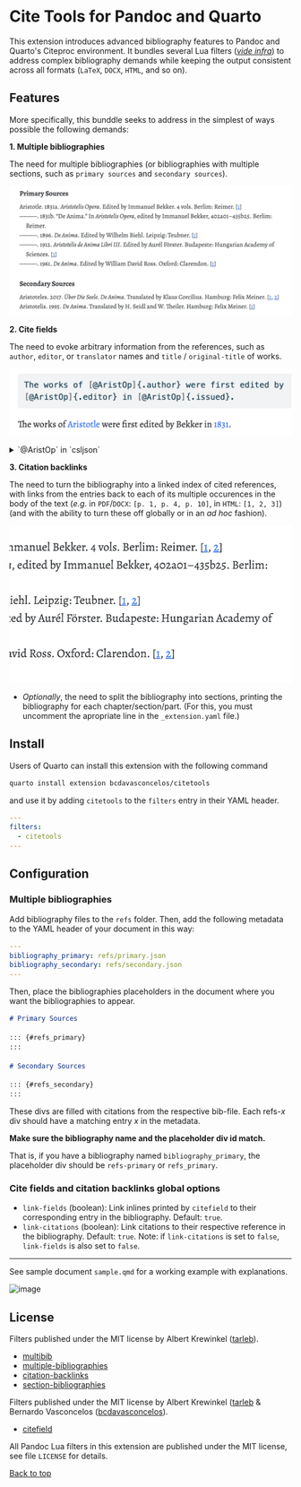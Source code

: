 # Cite Tools for Pandoc and Quarto

<!-- [![GitHub build status][CI badge]][CI workflow] -->

This extension introduces advanced bibliography features to Pandoc and Quarto's Citeproc environment. It bundles several Lua filters ([*vide infra*](#license)) to address complex bibliography demands while keeping the output consistent across all formats (`LaTeX`, `DOCX`, `HTML`, and so on).

## Features


More specifically, this bunddle seeks to address in the simplest of ways possible the following demands:

**1. Multiple bibliographies**

The need for multiple bibliographies (or bibliographies with multiple sections, such as `primary sources` and `secondary sources`).

![](2023-03-18-22-02-26.png)

**2. Cite fields**

The need to evoke arbitrary information from the references, such as `author`, `editor`, or `translator` names and `title` / `original-title` of works.

![](2023-03-18-22-24-10.png)

<details>
  <summary>`@AristOp` in `csljson`</summary>

```json
{
    "author": [
      {
        "family": "Aristotle"
      }
    ],
    "editor": [
      {
        "family": "Bekker",
        "given": "Immanuel"
      }
    ],
    "id": "AristOp",
    "issued": {
      "date-parts": [
        [
          1831
        ]
      ]
    },
    "number-of-volumes": "4",
    "publisher": "Reimer",
    "publisher-place": "Berlim",
    "title": "Aristotelis opera",
    "type": "book"
  }
```

</details>

**3. Citation backlinks**

The need to turn the bibliography into a linked index of cited references, with links from the entries back to each of its multiple occurences in the body of the text (*e.g.* in `PDF`/`DOCX`: `[p. 1, p. 4, p. 10]`, in `HTML`: `[1, 2, 3]`) (and with the ability to turn these off globally or in an *ad hoc* fashion).

![](2023-03-18-22-32-06.png)

- *Optionally*, the need to split the bibliography into sections, printing the bibliography for each chapter/section/part. (For this, you must uncomment the apropriate line in the `_extension.yaml` file.)

## Install

Users of Quarto can install this extension with the following command

```bash
quarto install extension bcdavasconcelos/citetools
```

and use it by adding `citetools` to the `filters` entry in their YAML header.

``` yaml
---
filters:
  - citetools
---
```

## Configuration

### Multiple bibliographies

Add bibliography files to the `refs` folder. Then, add the following metadata to the YAML header of your document in this way:

```yaml
---
bibliography_primary: refs/primary.json
bibliography_secondary: refs/secondary.json
---
```

Then, place the bibliographies placeholders in the document where you want the bibliographies to appear.

``` markdown
# Primary Sources

::: {#refs_primary}
:::

# Secondary Sources

::: {#refs_secondary}
:::
```

These divs are filled with citations from the respective bib-file. Each refs-*x* div should have a matching entry *x* in the metadata.

**Make sure the bibliography name and the placeholder div id match.**

That is, if you have a bibliography named `bibliography_primary`, the placeholder div should be `refs-primary` or `refs_primary`.

### Cite fields and citation backlinks global options

- `link-fields` (boolean): Link inlines printed by `citefield` to their corresponding entry in the bibliography. Default: `true`.
- `link-citations` (boolean): Link citations to their respective reference in the bibliography. Default: `true`. Note: if `link-citations` is set to `false`, `link-fields` is also set to `false`.

---

See sample document `sample.qmd` for a working example with explanations.


<img width="665" alt="image" src="https://user-images.githubusercontent.com/35749099/226091195-7b27f8a7-c802-4cbb-bac9-81265b7aed45.png">


License
------------------------------------------------------------------
Filters published under the MIT license by Albert Krewinkel ([tarleb](https://github.com/tarleb)).

- [multibib](https://github.com/pandoc-ext/multibib)
- [multiple-bibliographies](https://github.com/pandoc/lua-filters/tree/master/multiple-bibliographies)
- [citation-backlinks](https://github.com/bcdavasconcelos/citation-backlinks)
- [section-bibliographies](https://github.com/pandoc-ext/section-bibliographies)

Filters published under the MIT license by Albert Krewinkel ([tarleb](https://github.com/tarleb) & Bernardo Vasconcelos ([bcdavasconcelos](https://github.com/bcdavasconcelos)).

- [citefield](https://github.com/bcdavasconcelos/citefield)


All Pandoc Lua filters in this extension are published under the MIT license, see
file `LICENSE` for details.

[Back to top](#cite-tools-for-pandoc-and-quarto)
